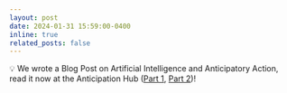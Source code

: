 ```yaml
---
layout: post
date: 2024-01-31 15:59:00-0400
inline: true
related_posts: false
---
```


:bulb: We wrote a Blog Post on Artificial Intelligence and Anticipatory Action, read it now at the Anticipation Hub ([Part 1](https://www.anticipation-hub.org/news/artificial-intelligence-and-anticipatory-action-a-conversation-part-1), [Part 2](https://www.anticipation-hub.org/news/artificial-intelligence-and-anticipatory-action-a-conversation-part-2))!
